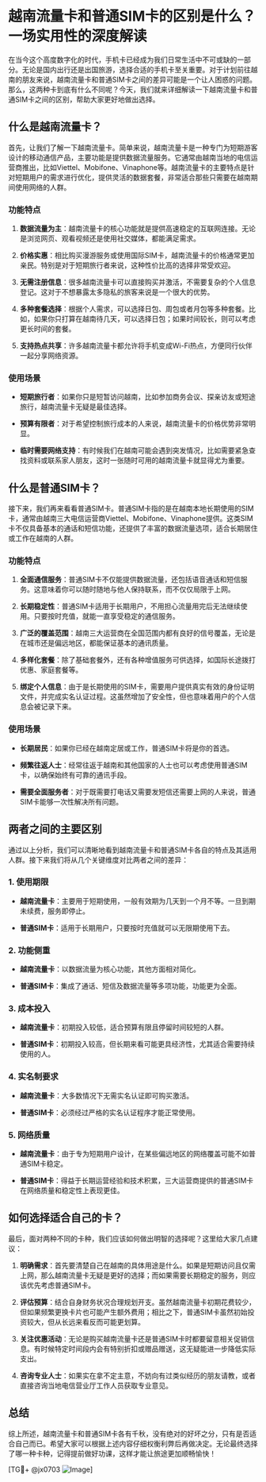 # 越南流量卡和普通SIM卡的区别是什么？一场实用性的深度解读

在当今这个高度数字化的时代，手机卡已经成为我们日常生活中不可或缺的一部分。无论是国内出行还是出国旅游，选择合适的手机卡至关重要。对于计划前往越南的朋友来说，越南流量卡和普通SIM卡之间的差异可能是一个让人困惑的问题。那么，这两种卡到底有什么不同呢？今天，我们就来详细解读一下越南流量卡和普通SIM卡之间的区别，帮助大家更好地做出选择。

## 什么是越南流量卡？

首先，让我们了解一下越南流量卡。简单来说，越南流量卡是一种专门为短期游客设计的移动通信产品，主要功能是提供数据流量服务。它通常由越南当地的电信运营商推出，比如Viettel、Mobifone、Vinaphone等。越南流量卡的主要特点是针对短期用户的需求进行优化，提供灵活的数据套餐，非常适合那些只需要在越南期间使用网络的人群。

### 功能特点

1. **数据流量为主**：越南流量卡的核心功能就是提供高速稳定的互联网连接。无论是浏览网页、观看视频还是使用社交媒体，都能满足需求。
   
2. **价格实惠**：相比购买漫游服务或使用国际SIM卡，越南流量卡的价格通常更加亲民。特别是对于短期旅行者来说，这种性价比高的选择非常受欢迎。

3. **无需注册信息**：很多越南流量卡可以直接购买并激活，不需要复杂的个人信息登记。这对于不想暴露太多隐私的旅客来说是一个很大的优势。

4. **多种套餐选择**：根据个人需求，可以选择日包、周包或者月包等多种套餐。比如，如果你只打算在越南待几天，可以选择日包；如果时间较长，则可以考虑更长时间的套餐。

5. **支持热点共享**：许多越南流量卡都允许将手机变成Wi-Fi热点，方便同行伙伴一起分享网络资源。

### 使用场景

- **短期旅行者**：如果你只是短暂访问越南，比如参加商务会议、探亲访友或短途旅行，越南流量卡无疑是最佳选择。
  
- **预算有限者**：对于希望控制旅行成本的人来说，越南流量卡的价格优势非常明显。

- **临时需要网络支持**：有时候我们在越南可能会遇到突发情况，比如需要紧急查找资料或联系家人朋友，这时一张随时可用的越南流量卡就显得尤为重要。

## 什么是普通SIM卡？

接下来，我们再来看看普通SIM卡。普通SIM卡指的是在越南本地长期使用的SIM卡，通常由越南三大电信运营商Viettel、Mobifone、Vinaphone提供。这类SIM卡不仅具备基本的通话和短信功能，还提供了丰富的数据流量选项，适合长期居住或工作在越南的人群。

### 功能特点

1. **全面通信服务**：普通SIM卡不仅能提供数据流量，还包括语音通话和短信服务。这意味着你可以随时随地与他人保持联系，而不仅仅局限于上网。

2. **长期稳定性**：普通SIM卡适用于长期用户，不用担心流量用完后无法继续使用。只要按时充值，就能一直享受稳定的通信服务。

3. **广泛的覆盖范围**：越南三大运营商在全国范围内都有良好的信号覆盖，无论是在城市还是偏远地区，都能保证基本的通讯质量。

4. **多样化套餐**：除了基础套餐外，还有各种增值服务可供选择，如国际长途拨打优惠、家庭套餐等。

5. **绑定个人信息**：由于是长期使用的SIM卡，需要用户提供真实有效的身份证明文件，并完成实名认证过程。这虽然增加了安全性，但也意味着用户的个人信息会被记录下来。

### 使用场景

- **长期居民**：如果你已经在越南定居或工作，普通SIM卡将是你的首选。
  
- **频繁往返人士**：经常往返于越南和其他国家的人士也可以考虑使用普通SIM卡，以确保始终有可靠的通讯手段。

- **需要全面服务者**：对于既需要打电话又需要发短信还需要上网的人来说，普通SIM卡能够一次性解决所有问题。

## 两者之间的主要区别

通过以上分析，我们可以清晰地看到越南流量卡和普通SIM卡各自的特点及其适用人群。接下来我们将从几个关键维度对比两者之间的差异：

### 1. 使用期限

- **越南流量卡**：主要用于短期使用，一般有效期为几天到一个月不等。一旦到期未续费，服务即停止。
  
- **普通SIM卡**：适用于长期用户，只要按时充值就可以无限期使用下去。

### 2. 功能侧重

- **越南流量卡**：以数据流量为核心功能，其他方面相对简化。
  
- **普通SIM卡**：集成了通话、短信及数据流量等多项功能，功能更为全面。

### 3. 成本投入

- **越南流量卡**：初期投入较低，适合预算有限且停留时间较短的人群。
  
- **普通SIM卡**：初期投入较高，但长期来看可能更具经济性，尤其适合需要持续使用的人。

### 4. 实名制要求

- **越南流量卡**：大多数情况下无需实名认证即可购买激活。
  
- **普通SIM卡**：必须经过严格的实名认证程序才能正常使用。

### 5. 网络质量

- **越南流量卡**：由于专为短期用户设计，在某些偏远地区的网络覆盖可能不如普通SIM卡稳定。
  
- **普通SIM卡**：得益于长期运营经验和技术积累，三大运营商提供的普通SIM卡在网络质量和稳定性上表现更佳。

## 如何选择适合自己的卡？

最后，面对两种不同的卡种，我们应该如何做出明智的选择呢？这里给大家几点建议：

1. **明确需求**：首先要清楚自己在越南的具体用途是什么。如果是短期访问且仅需上网，那么越南流量卡无疑是更好的选择；而如果需要长期稳定的服务，则应该优先考虑普通SIM卡。

2. **评估预算**：结合自身财务状况合理规划开支。虽然越南流量卡初期花费较少，但如果频繁更换卡片也可能产生额外费用；相比之下，普通SIM卡虽然初始投资较大，但从长远来看反而可能更划算。

3. **关注优惠活动**：无论是购买越南流量卡还是普通SIM卡时都要留意相关促销信息。有时候特定时间段内会有特别折扣或赠品赠送，这无疑能进一步降低实际支出。

4. **咨询专业人士**：如果实在拿不定主意，不妨向有过类似经历的朋友请教，或者直接咨询当地电信营业厅工作人员获取专业意见。

## 总结

综上所述，越南流量卡和普通SIM卡各有千秋，没有绝对的好坏之分，只有是否适合自己而已。希望大家可以根据上述内容仔细权衡利弊后再做决定。无论最终选择了哪一种卡种，记得提前做好功课，这样才能让旅途更加顺畅愉快！

[TG💪+ @jx0703 ![Image](https://github.com/user-attachments/assets/dbca1d08-cadb-493c-b0ec-ad6f7a83f270)]